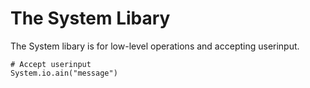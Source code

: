 # The System Libary
The System libary is for low-level operations and accepting userinput.

    # Accept userinput 
    System.io.ain("message")
    